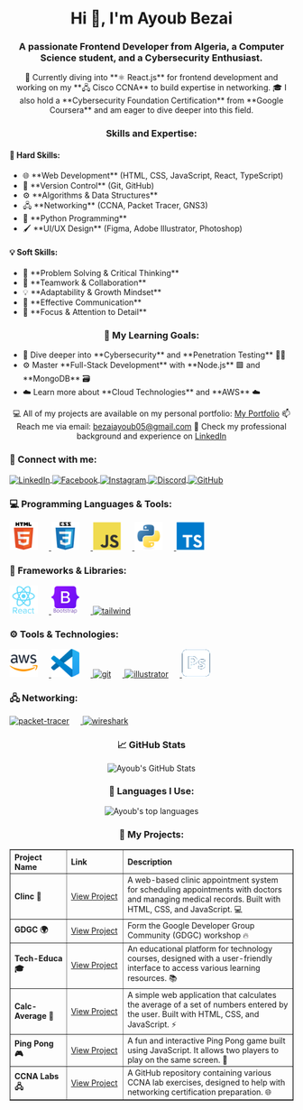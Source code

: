 
<h1 align="center">Hi 👋, I'm Ayoub Bezai</h1>
<h3 align="center">A passionate Frontend Developer from Algeria, a Computer Science student, and a Cybersecurity Enthusiast.</h3>

<p align="center">
  🚀 Currently diving into **⚛️ React.js** for frontend development and working on my **🖧 Cisco CCNA** to build expertise in networking.  
  🎓 I also hold a **Cybersecurity Foundation Certification** from **Google Coursera** and am eager to dive deeper into this field.
</p>

<h3 align="center">Skills and Expertise:</h3>

<h4 align="left">🔧 Hard Skills:</h4>
<ul>
  <li>🌐 **Web Development** (HTML, CSS, JavaScript, React, TypeScript)</li>
  <li>🔧 **Version Control** (Git, GitHub)</li>
  <li>⚙️ **Algorithms & Data Structures**</li>
  <li>🖧 **Networking** (CCNA, Packet Tracer, GNS3)</li>
  <li>🐍 **Python Programming**</li>
  <li>🖌️ **UI/UX Design** (Figma, Adobe Illustrator, Photoshop)</li>
</ul>

<h4 align="left">💡 Soft Skills:</h4>
<ul>
  <li>🧠 **Problem Solving & Critical Thinking**</li>
  <li>🤝 **Teamwork & Collaboration**</li>
  <li>💡 **Adaptability & Growth Mindset**</li>
  <li>📢 **Effective Communication**</li>
  <li>🎯 **Focus & Attention to Detail**</li>
</ul>

<h3 align="center">🎯 My Learning Goals:</h3>
<ul>
  <li>🔐 Dive deeper into **Cybersecurity** and **Penetration Testing** 🕵️‍♂️</li>
  <li>⚙️ Master **Full-Stack Development** with **Node.js** 🟩 and **MongoDB** 🗃️</li>
  <li>☁️ Learn more about **Cloud Technologies** and **AWS** ☁️</li>
</ul>

<p align="center">
  💻 All of my projects are available on my personal portfolio: <a href="https://ayoubbb1235.github.io/portfolio/" target="_blank">My Portfolio</a>  
  📫 Reach me via email: <a href="mailto:bezaiayoub05@gmail.com">bezaiayoub05@gmail.com</a>  
  📄 Check my professional background and experience on <a href="https://www.linkedin.com/in/ayoub-bezai-b55315288/" target="_blank">LinkedIn</a>
</p>

<h3 align="left">📱 Connect with me:</h3>
<p align="left">
  <a href="https://www.linkedin.com/in/ayoub-bezai-b55315288/" target="blank">
    <img align="center" src="https://raw.githubusercontent.com/rahuldkjain/github-profile-readme-generator/master/src/images/icons/Social/linked-in-alt.svg" alt="LinkedIn" height="30" width="40" />
  </a>
  <a href="https://www.facebook.com/profile.php?id=61553499324461&locale=fr_fr" target="blank">
    <img align="center" src="https://raw.githubusercontent.com/rahuldkjain/github-profile-readme-generator/master/src/images/icons/Social/facebook.svg" alt="Facebook" height="30" width="40" />
  </a>
  <a href="https://www.instagram.com/ayoubbezai/" target="blank">
    <img align="center" src="https://raw.githubusercontent.com/rahuldkjain/github-profile-readme-generator/master/src/images/icons/Social/instagram.svg" alt="Instagram" height="30" width="40" />
  </a>
  <a href="https://discord.gg/861057171768344606" target="blank">
    <img align="center" src="https://raw.githubusercontent.com/rahuldkjain/github-profile-readme-generator/master/src/images/icons/Social/discord.svg" alt="Discord" height="30" width="40" />
  </a>
  <a href="https://github.com/ayoubbb1235" target="blank">
    <img align="center" src="https://raw.githubusercontent.com/rahuldkjain/github-profile-readme-generator/master/src/images/icons/Social/github.svg" alt="GitHub" height="30" width="40" />
  </a>
</p>

<h3 align="left">💻 Programming Languages & Tools:</h3>
<p align="left">
  <a href="https://developer.mozilla.org/en-US/docs/Web/HTML" target="_blank" rel="noreferrer">
    <img src="https://raw.githubusercontent.com/devicons/devicon/master/icons/html5/html5-original-wordmark.svg" alt="html5" width="50" height="50" style="margin-right: 20px"/>
  </a>
  <a href="https://www.w3schools.com/css/" target="_blank" rel="noreferrer">
    <img src="https://raw.githubusercontent.com/devicons/devicon/master/icons/css3/css3-original-wordmark.svg" alt="css3" width="50" height="50" style="margin-right: 20px"/>
  </a>
  <a href="https://developer.mozilla.org/en-US/docs/Web/JavaScript" target="_blank" rel="noreferrer">
    <img src="https://raw.githubusercontent.com/devicons/devicon/master/icons/javascript/javascript-original.svg" alt="javascript" width="50" height="50" style="margin-right: 20px"/>
  </a>
  <a href="https://www.python.org" target="_blank" rel="noreferrer">
    <img src="https://raw.githubusercontent.com/devicons/devicon/master/icons/python/python-original.svg" alt="python" width="50" height="50" style="margin-right: 20px"/>
  </a>
  <a href="https://www.typescriptlang.org/" target="_blank" rel="noreferrer">
    <img src="https://raw.githubusercontent.com/devicons/devicon/master/icons/typescript/typescript-original.svg" alt="typescript" width="50" height="50" style="margin-right: 20px"/>
  </a>
</p>

<h3 align="left">🔧 Frameworks & Libraries:</h3>
<p align="left">
  <a href="https://reactjs.org/" target="_blank" rel="noreferrer">
    <img src="https://raw.githubusercontent.com/devicons/devicon/master/icons/react/react-original-wordmark.svg" alt="react" width="50" height="50" style="margin-right: 20px"/>
  </a>
  <a href="https://getbootstrap.com/" target="_blank" rel="noreferrer">
    <img src="https://raw.githubusercontent.com/devicons/devicon/master/icons/bootstrap/bootstrap-original-wordmark.svg" alt="bootstrap" width="50" height="50" style="margin-right: 20px"/>
  </a>
  <a href="https://tailwindcss.com/" target="_blank" rel="noreferrer">
    <img src="https://www.vectorlogo.zone/logos/tailwindcss/tailwindcss-icon.svg" alt="tailwind" width="50" height="50" style="margin-right: 20px"/>
  </a>
</p>

<h3 align="left">⚙️ Tools & Technologies:</h3>
<p align="left">
  <a href="https://aws.amazon.com/" target="_blank" rel="noreferrer">
    <img src="https://raw.githubusercontent.com/devicons/devicon/master/icons/amazonwebservices/amazonwebservices-original-wordmark.svg" alt="aws" width="50" height="50" style="margin-right: 20px"/>
  </a>

  <a href="https://code.visualstudio.com/" target="_blank" rel="noreferrer">
    <img src="https://raw.githubusercontent.com/devicons/devicon/master/icons/vscode/vscode-original.svg" alt="vs code" width="50" height="50" style="margin-right: 20px"/>
  </a>
  <a href="https://git-scm.com/" target="_blank" rel="noreferrer">
    <img src="https://www.vectorlogo.zone/logos/git-scm/git-scm-icon.svg" alt="git" width="50" height="50" style="margin-right: 20px"/>
  </a>
  <a href="https://www.adobe.com/in/products/illustrator.html" target="_blank" rel="noreferrer">
    <img src="https://www.vectorlogo.zone/logos/adobe_illustrator/adobe_illustrator-icon.svg" alt="illustrator" width="50" height="50" style="margin-right: 20px"/>
  </a>
  <a href="https://www.photoshop.com/en" target="_blank" rel="noreferrer">
    <img src="https://raw.githubusercontent.com/devicons/devicon/master/icons/photoshop/photoshop-line.svg" alt="photoshop" width="50" height="50" style="margin-right: 20px; filter: brightness(1.5); color: purple;"/>
  </a>
</p>

<h3 align="left">🖧 Networking:</h3>
<p align="left">
  <a href="https://www.netacad.com/courses/packet-tracer" target="_blank" rel="noreferrer">
    <img src="https://www.vectorlogo.zone/logos/cisco/cisco-icon.svg" alt="packet-tracer" width="50" height="50" style="margin-right: 20px"/>
  </a>

  <a href="https://www.wireshark.org/" target="_blank" rel="noreferrer">
    <img src="https://www.vectorlogo.zone/logos/wireshark/wireshark-icon.svg" alt="wireshark" width="50" height="50" style="margin-right: 20px"/>
  </a>
</p>

<h3 align="center">📈 GitHub Stats</h3>
<p align="center">
  <img height="190em" src="https://github-readme-stats.vercel.app/api?username=AYOUBBB123&show_icons=true&hide_border=true&hide=prs&theme=radical" alt="Ayoub's GitHub Stats"/>
</p>

<h3 align="center">📝 Languages I Use:</h3>
<p align="center">
  <img height="180em" src="https://github-readme-stats.vercel.app/api/top-langs/?username=AYOUBBB123&langs_count=10&exclude_html_css=true&layout=compact&theme=radical&cache_seconds=1" alt="Ayoub's top languages"/>
</p>
<h3 align="center">🚀 My Projects:</h3>

<table align="center" border="1" cellpadding="10" cellspacing="0" width="90%">
  <tr>
    <th width="20%" align="left">Project Name</th>
    <th width="20%" align="left">Link</th>
    <th width="60%" align="left">Description</th>
  </tr>
  <tr>
    <td><strong>Clinc 🏥</strong></td>
    <td><a href="https://ayoubbb1235.github.io/clinc/" target="_blank">View Project</a></td>
    <td>A web-based clinic appointment system for scheduling appointments with doctors and managing medical records. Built with HTML, CSS, and JavaScript. 💻</td>
  </tr>
  <tr>
    <td><strong>GDGC 🌍</strong></td>
    <td><a href="https://ayoubbb123.github.io/gdgc/" target="_blank">View Project</a></td>
    <td>Form the Google Developer Group Community (GDGC) workshop 🔥</td>
  </tr>
  <tr>
    <td><strong>Tech-Educa 🎓</strong></td>
    <td><a href="https://ayoubbb123.github.io/Tech-Educa/index.html" target="_blank">View Project</a></td>
    <td>An educational platform for technology courses, designed with a user-friendly interface to access various learning resources. 📚</td>
  </tr>
  <tr>
    <td><strong>Calc-Average 🔢</strong></td>
    <td><a href="https://ayoubbb123.github.io/calc-avrage/" target="_blank">View Project</a></td>
    <td>A simple web application that calculates the average of a set of numbers entered by the user. Built with HTML, CSS, and JavaScript. ⚡</td>
  </tr>
  <tr>
    <td><strong>Ping Pong 🎮</strong></td>
    <td><a href="https://ayoubbb123.github.io/ping-pong/" target="_blank">View Project</a></td>
    <td>A fun and interactive Ping Pong game built using JavaScript. It allows two players to play on the same screen. 🏓</td>
  </tr>
  <tr>
    <td><strong>CCNA Labs 🖧</strong></td>
    <td><a href="https://github.com/AYOUBBB123/CCNA-labs" target="_blank">View Project</a></td>
    <td>A GitHub repository containing various CCNA lab exercises, designed to help with networking certification preparation. 🌐</td>
  </tr>
</table>
